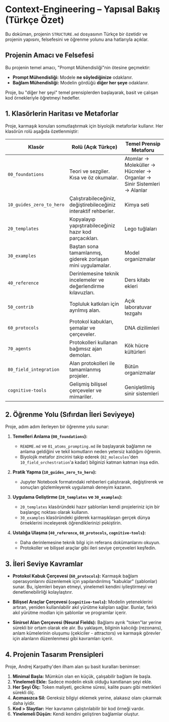 # Context-Engineering – Yapısal Bakış (Türkçe Özet)

Bu doküman, projenin `STRUCTURE.md` dosyasının Türkçe bir özetidir ve projenin yapısını, felsefesini ve öğrenme yolunu ana hatlarıyla açıklar.

## Projenin Amacı ve Felsefesi

Bu projenin temel amacı, "Prompt Mühendisliği"nin ötesine geçmektir:

*   **Prompt Mühendisliği:** Modele **ne söylediğinize** odaklanır.
*   **Bağlam Mühendisliği:** Modelin gördüğü **diğer her şeye** odaklanır.

Proje, bu "diğer her şeyi" temel prensiplerden başlayarak, basit ve çalışan kod örnekleriyle öğretmeyi hedefler.

## 1. Klasörlerin Haritası ve Metaforlar

Proje, karmaşık konuları somutlaştırmak için biyolojik metaforlar kullanır. Her klasörün rolü aşağıda özetlenmiştir:

| Klasör | Rolü (Açık Türkçe) | Temel Prensip Metaforu |
|---|---|---|
| `00_foundations` | Teori ve sezgiler. Kısa ve öz okumalar. | Atomlar → Moleküller → Hücreler → Organlar → Sinir Sistemleri → Alanlar |
| `10_guides_zero_to_hero` | Çalıştırabileceğiniz, değiştirebileceğiniz interaktif rehberler. | Kimya seti |
| `20_templates` | Kopyalayıp yapıştırabileceğiniz hazır kod parçacıkları. | Lego tuğlaları |
| `30_examples` | Baştan sona tamamlanmış, giderek zorlaşan mini uygulamalar. | Model organizmalar |
| `40_reference` | Derinlemesine teknik incelemeler ve değerlendirme kılavuzları. | Ders kitabı ekleri |
| `50_contrib` | Topluluk katkıları için ayrılmış alan. | Açık laboratuvar tezgahı |
| `60_protocols` | Protokol kabukları, şemalar ve çerçeveler. | DNA dizilimleri |
| `70_agents` | Protokolleri kullanan bağımsız ajan demoları. | Kök hücre kültürleri |
| `80_field_integration` | Alan protokolleri ile tamamlanmış projeler. | Bütün organizmalar |
| `cognitive-tools` | Gelişmiş bilişsel çerçeveler ve mimariler. | Genişletilmiş sinir sistemleri |

## 2. Öğrenme Yolu (Sıfırdan İleri Seviyeye)

Proje, adım adım ilerleyen bir öğrenme yolu sunar:

1.  **Temelleri Anlama (`00_foundations`):**
    *   `README.md` ve `01_atoms_prompting.md` ile başlayarak bağlamın ne anlama geldiğini ve tekil komutların neden yetersiz kaldığını öğrenin.
    *   Biyolojik metafor zincirini takip ederek (`02_molecules`'den `10_field_orchestration`'a kadar) bilginizi katman katman inşa edin.

2.  **Pratik Yapma (`10_guides_zero_to_hero`):**
    *   Jupyter Notebook formatındaki rehberleri çalıştırarak, değiştirerek ve sonuçları gözlemleyerek uygulamalı deneyim kazanın.

3.  **Uygulama Geliştirme (`20_templates` ve `30_examples`):**
    *   `20_templates` klasöründeki hazır şablonları kendi projeleriniz için bir başlangıç noktası olarak kullanın.
    *   `30_examples` klasöründeki giderek karmaşıklaşan gerçek dünya örneklerini inceleyerek öğrendiklerinizi pekiştirin.

4.  **Ustalığa Ulaşma (`40_reference`, `60_protocols`, `cognitive-tools`):**
    *   Daha derinlemesine teknik bilgi için referans dokümanlarını okuyun.
    *   Protokoller ve bilişsel araçlar gibi ileri seviye çerçeveleri keşfedin.

## 3. İleri Seviye Kavramlar

*   **Protokol Kabuk Çerçevesi (`60_protocols`):** Karmaşık bağlam operasyonlarını düzenlemek için yapılandırılmış "kabuklar" (şablonlar) sunar. Bu, işlemleri beyan etmeyi, yinelemeli kendini iyileştirmeyi ve denetlenebilirliği kolaylaştırır.

*   **Bilişsel Araçlar Çerçevesi (`cognitive-tools`):** Modelin yeteneklerini artıran, yeniden kullanılabilir akıl yürütme kalıpları sağlar. Bunlar, farklı akıl yürütme modları için şablonlar ve programlar içerir.

*   **Sinirsel Alan Çerçevesi (Neural Fields):** Bağlamı ayrık "token"lar yerine sürekli bir ortam olarak ele alır. Bu yaklaşım, bilginin kalıcılığı (rezonans), anlam kümelerinin oluşumu (çekiciler - attractors) ve karmaşık görevler için alanların düzenlenmesi gibi kavramları içerir.

## 4. Projenin Tasarım Prensipleri

Proje, Andrej Karpathy'den ilham alan şu basit kuralları benimser:

1.  **Minimal Başla:** Mümkün olan en küçük, çalışabilir bağlam ile başla.
2.  **Yinelemeli Ekle:** Sadece modelin eksik olduğu kanıtlanan şeyi ekle.
3.  **Her Şeyi Ölç:** Token maliyeti, gecikme süresi, kalite puanı gibi metrikleri sürekli ölç.
4.  **Acımasızca Sil:** Gereksiz bilgiyi eklemek yerine, alakasız olanı çıkarmak daha iyidir.
5.  **Kod > Slaytlar:** Her kavramın çalıştırılabilir bir kod örneği vardır.
6.  **Yinelemeli Düşün:** Kendi kendini geliştiren bağlamlar oluştur.
